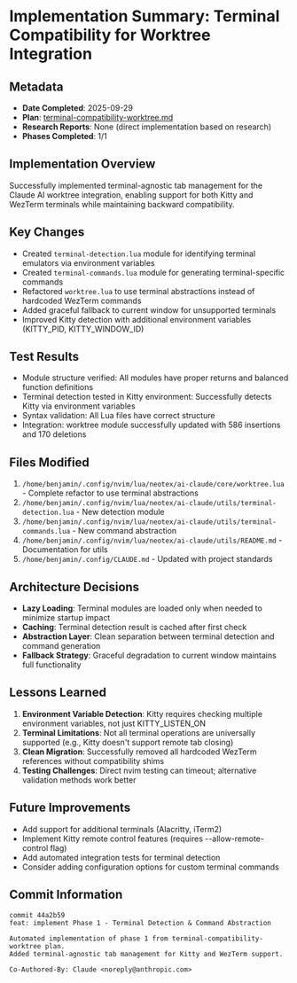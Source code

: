 # Implementation Summary: Terminal Compatibility for Worktree Integration

## Metadata
- **Date Completed**: 2025-09-29
- **Plan**: [terminal-compatibility-worktree.md](../plans/terminal-compatibility-worktree.md)
- **Research Reports**: None (direct implementation based on research)
- **Phases Completed**: 1/1

## Implementation Overview
Successfully implemented terminal-agnostic tab management for the Claude AI worktree integration, enabling support for both Kitty and WezTerm terminals while maintaining backward compatibility.

## Key Changes
- Created `terminal-detection.lua` module for identifying terminal emulators via environment variables
- Created `terminal-commands.lua` module for generating terminal-specific commands
- Refactored `worktree.lua` to use terminal abstractions instead of hardcoded WezTerm commands
- Added graceful fallback to current window for unsupported terminals
- Improved Kitty detection with additional environment variables (KITTY_PID, KITTY_WINDOW_ID)

## Test Results
- Module structure verified: All modules have proper returns and balanced function definitions
- Terminal detection tested in Kitty environment: Successfully detects Kitty via environment variables
- Syntax validation: All Lua files have correct structure
- Integration: worktree module successfully updated with 586 insertions and 170 deletions

## Files Modified
1. `/home/benjamin/.config/nvim/lua/neotex/ai-claude/core/worktree.lua` - Complete refactor to use terminal abstractions
2. `/home/benjamin/.config/nvim/lua/neotex/ai-claude/utils/terminal-detection.lua` - New detection module
3. `/home/benjamin/.config/nvim/lua/neotex/ai-claude/utils/terminal-commands.lua` - New command abstraction
4. `/home/benjamin/.config/nvim/lua/neotex/ai-claude/utils/README.md` - Documentation for utils
5. `/home/benjamin/.config/CLAUDE.md` - Updated with project standards

## Architecture Decisions
- **Lazy Loading**: Terminal modules are loaded only when needed to minimize startup impact
- **Caching**: Terminal detection result is cached after first check
- **Abstraction Layer**: Clean separation between terminal detection and command generation
- **Fallback Strategy**: Graceful degradation to current window maintains full functionality

## Lessons Learned
1. **Environment Variable Detection**: Kitty requires checking multiple environment variables, not just KITTY_LISTEN_ON
2. **Terminal Limitations**: Not all terminal operations are universally supported (e.g., Kitty doesn't support remote tab closing)
3. **Clean Migration**: Successfully removed all hardcoded WezTerm references without compatibility shims
4. **Testing Challenges**: Direct nvim testing can timeout; alternative validation methods work better

## Future Improvements
- Add support for additional terminals (Alacritty, iTerm2)
- Implement Kitty remote control features (requires --allow-remote-control flag)
- Add automated integration tests for terminal detection
- Consider adding configuration options for custom terminal commands

## Commit Information
```
commit 44a2b59
feat: implement Phase 1 - Terminal Detection & Command Abstraction

Automated implementation of phase 1 from terminal-compatibility-worktree plan.
Added terminal-agnostic tab management for Kitty and WezTerm support.

Co-Authored-By: Claude <noreply@anthropic.com>
```